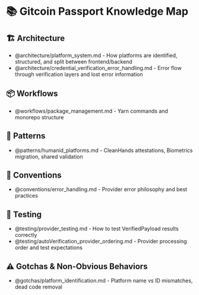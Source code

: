 # 📚 Gitcoin Passport Knowledge Map

## 🏗️ Architecture
- @architecture/platform_system.md - How platforms are identified, structured, and split between frontend/backend
- @architecture/credential_verification_error_handling.md - Error flow through verification layers and lost error information

## 📦 Workflows
- @workflows/package_management.md - Yarn commands and monorepo structure

## 🎨 Patterns
- @patterns/humanid_platforms.md - CleanHands attestations, Biometrics migration, shared validation

## 📝 Conventions
- @conventions/error_handling.md - Provider error philosophy and best practices

## 🧪 Testing
- @testing/provider_testing.md - How to test VerifiedPayload results correctly
- @testing/autoVerification_provider_ordering.md - Provider processing order and test expectations

## ⚠️ Gotchas & Non-Obvious Behaviors
- @gotchas/platform_identification.md - Platform name vs ID mismatches, dead code removal